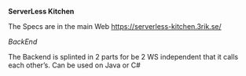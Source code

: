 **ServerLess Kitchen**

The Specs are in the main Web https://serverless-kitchen.3rik.se/

*BackEnd*

The Backend is splinted in 2 parts for be 2 WS independent that it calls each other’s.
Can be used on Java or C#
